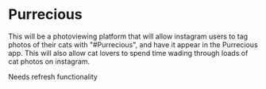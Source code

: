 Purrecious
==========

This will be a photoviewing platform that will allow instagram users to tag photos of their cats with "#Purrecious", and have it appear in the Purrecious app. This will also allow cat lovers to spend time wading through loads of cat photos on instagram.


Needs refresh functionality
